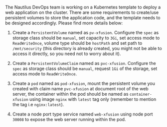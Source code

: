 The Nautilus DevOps team is working on a Kubernetes template to deploy a web application on the cluster. There are some requirements to create/use persistent volumes to store the application code, and the template needs to be designed accordingly. Please find more details below:

1. Create a `PersistentVolume` named as `pv-xfusion`. Configure the `spec` as storage class should be `manual`, set capacity to `3Gi`, set access mode to `ReadWriteOnce`, volume type should be `hostPath` and set path to `/mnt/security` (this directory is already created, you might not be able to access it directly, so you need not to worry about it).

2. Create a `PersistentVolumeClaim` named as `pvc-xfusion`. Configure the `spec` as storage class should be `manual`, request `1Gi` of the storage, set access mode to `ReadWriteOnce`.

3. Create a `pod` named as `pod-xfusion`, mount the persistent volume you created with claim name `pvc-xfusion` at document root of the web server, the container within the pod should be named as `container-xfusion` using image `nginx` with `latest` tag only (remember to mention the tag i.e `nginx:latest`).

4. Create a node port type service named `web-xfusion` using node port `30008` to expose the web server running within the pod.
